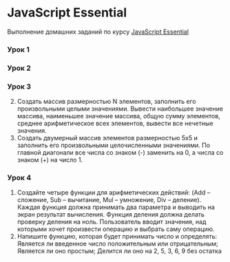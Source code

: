 # JavaScript Essential
Выполнение домашних заданий по курсу [JavaScript Essential](https://itvdn.com/ru/video/javascript-essential "Перейти к ITVDN")
### Урок 1
### Урок 2
### Урок 3
  2. Создать массив размерностью N элементов, заполнить его произвольными целыми значениями. Вывести наибольшее значение массива, наименьшее значение массива, общую сумму элементов, среднее арифметическое всех элементов, вывести все нечетные значения. 
  3. Создать двумерный массив элементов размерностью 5х5 и заполнить его произвольными целочисленными значениями.  По главной диагонали все числа со знаком (-) заменить на 0, а числа со знаком (+) на число 1. 
 ### Урок 4
  1. Создайте четыре функции для арифметических действий: (Add – сложение, Sub – вычитание, Mul – умножение, Div – деление). Каждая функция должна принимать два параметра и выводить на экран результат вычисления. Функция деления должна делать проверку деления на ноль. Пользователь вводит значения, над которыми хочет произвести операцию и выбрать саму операцию. 
  2. Напишите функцию, которая будет принимать число и определять: Является ли введенное число положительным или отрицательным; Является ли оно простым; Делится ли оно на 2, 5, 3, 6, 9 без остатка 
